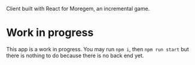Client built with React for Moregem, an incremental game.

# Work in progress

This app is a work in progress. You may run `npm i`, then `npm run start` but there is nothing to do because there is no back end yet.